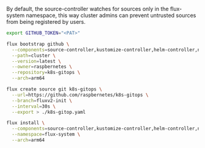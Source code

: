 By default, the source-controller watches for sources only in the flux-system namespace, this way cluster admins can prevent untrusted sources from being registered by users.

```bash
export GITHUB_TOKEN="<PAT>"
```

```bash
flux bootstrap github \
  --components=source-controller,kustomize-controller,helm-controller,notification-controller \
  --path=cluster \
  --version=latest \
  --owner=raspbernetes \
  --repository=k8s-gitops \
  --arch=arm64
```

```bash
flux create source git k8s-gitops \
  --url=https://github.com/raspbernetes/k8s-gitops \
  --branch=fluxv2-init \
  --interval=30s \
  --export > ./k8s-gitop.yaml
```

```bash
flux install \
  --components=source-controller,kustomize-controller,helm-controller,notification-controller \
  --namespace=flux-system \
  --arch=arm64
```
